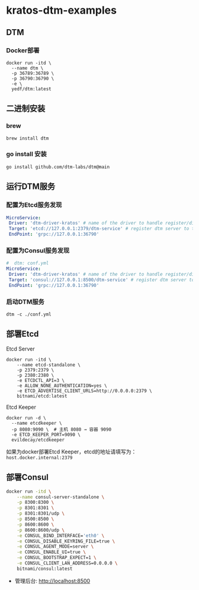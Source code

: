 # kratos-dtm-examples

## DTM

### Docker部署

```shell
docker run -itd \
  --name dtm \
  -p 36789:36789 \
  -p 36790:36790 \
  -e \
  yedf/dtm:latest
```

## 二进制安装

### brew

```shell
brew install dtm
```

### go install 安装

```shell
go install github.com/dtm-labs/dtm@main
```

## 运行DTM服务

### 配置为Etcd服务发现

```yaml
MicroService:
 Driver: 'dtm-driver-kratos' # name of the driver to handle register/discover
 Target: 'etcd://127.0.0.1:2379/dtm-service' # register dtm server to this url
 EndPoint: 'grpc://127.0.0.1:36790'
```

### 配置为Consul服务发现

```yaml
#  dtm: conf.yml
MicroService:
 Driver: 'dtm-driver-kratos' # name of the driver to handle register/discover
 Target: 'consul://127.0.0.1:8500/dtm-service' # register dtm server to this url
 EndPoint: 'grpc://127.0.0.1:36790'
```

### 启动DTM服务

```shell
dtm -c ./conf.yml
```

## 部署Etcd

Etcd Server

```shell
docker run -itd \
    --name etcd-standalone \
    -p 2379:2379 \
    -p 2380:2380 \
    -e ETCDCTL_API=3 \
    -e ALLOW_NONE_AUTHENTICATION=yes \
    -e ETCD_ADVERTISE_CLIENT_URLS=http://0.0.0.0:2379 \
    bitnami/etcd:latest
```

Etcd Keeper

```shell
docker run -d \
  --name etcdkeeper \
  -p 8080:9090 \  # 主机 8080 → 容器 9090
  -e ETCD_KEEPER_PORT=9090 \
  evildecay/etcdkeeper
```

如果为docker部署Etcd Keeper，etcd的地址请填写为：`host.docker.internal:2379`

## 部署Consul

```bash
docker run -itd \
    --name consul-server-standalone \
    -p 8300:8300 \
    -p 8301:8301 \
    -p 8301:8301/udp \
    -p 8500:8500 \
    -p 8600:8600 \
    -p 8600:8600/udp \
    -e CONSUL_BIND_INTERFACE='eth0' \
    -e CONSUL_DISABLE_KEYRING_FILE=true \
    -e CONSUL_AGENT_MODE=server \
    -e CONSUL_ENABLE_UI=true \
    -e CONSUL_BOOTSTRAP_EXPECT=1 \
    -e CONSUL_CLIENT_LAN_ADDRESS=0.0.0.0 \
    bitnami/consul:latest
```

- 管理后台: <http://localhost:8500>
